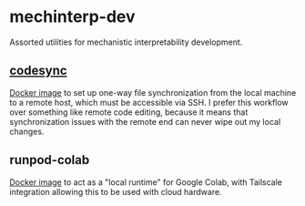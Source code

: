 # mechinterp-dev
Assorted utilities for mechanistic interpretability development.

## [codesync](https://github.com/evan-lloyd/mechinterp-dev/tree/main/codesync)
[Docker image](https://hub.docker.com/repository/docker/elloyd/codesync/general) to set up one-way file synchronization from the local machine to a remote host, which must be accessible via SSH. I prefer this workflow over something like remote code editing, because it means that synchronization issues with the remote end can never wipe out my local changes.

## runpod-colab
[Docker image](https://hub.docker.com/repository/docker/elloyd/colab/general) to act as a "local runtime" for Google Colab, with Tailscale integration allowing this to be used with cloud hardware.
